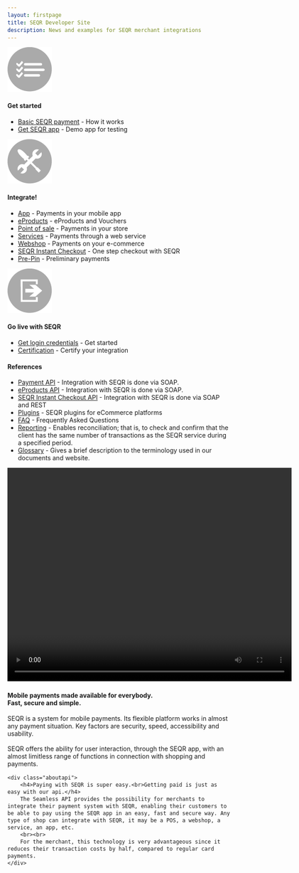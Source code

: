 ```yaml
---
layout: firstpage
title: SEQR Developer Site
description: News and examples for SEQR merchant integrations
---
```

<div class="inner-nomargin">
	<div class="boxes">
	 <div class="box">
	  <div class="center">
		 <img src="/assets/images/start.png">
	  <h4>Get started</h4>
	 </div>
	  <ul>
	   <li><a href="merchant/payment">Basic SEQR payment</a> - How it works</li>
	   <li><a href="app/">Get SEQR app</a> - Demo app for testing</li>
	  </ul>
	 </div>
	 <div class="box">
	 <div class="center">
		 <img src="/assets/images/build.png">
		 <h4>Integrate!</h4>
	 </div>
	  <ul>
	   <li><a href="merchant/inapp">App</a> - Payments in your mobile app</li>
	   <li><a href="merchant/eproducts">eProducts</a> - eProducts and Vouchers</li>
	   <li><a href="merchant/pos">Point of sale</a> - Payments in your store</li>
	   <li><a href="merchant/externalservices">Services</a> - Payments through a web service</li>
	   <li><a href="merchant/webshop">Webshop</a> - Payments on your e-commerce</li>
	   <li><a href="merchant/instantcheckout">SEQR Instant Checkout</a> - One step checkout with SEQR</li>
	   <li><a href="merchant/prepin">Pre-Pin</a> - Preliminary payments</li>
	  </ul>
	 </div>
	<div class="box">
	 	<div class="center">
		 <img src="/assets/images/golive.png">
		 <h4>Go live with SEQR</h4>
		</div>
		<ul>
		   <li><a href="merchant/reference/signup.html">Get login credentials</a> - Get started</li>
			<li><a href="merchant/reference/certification.html">Certification</a> - Certify your integration</li>  
		</ul>
	</div>
</div>


 <div class="margin">

 <h4>References</h4>
  <ul>
   <li><a href="merchant/reference/api.html">Payment API</a> - Integration with SEQR is done via SOAP.</li>
   <li><a href="merchant/reference/eproductsapi.html">eProducts API</a> - Integration with SEQR is done via SOAP.</li>
   <li><a href="merchant/reference/instantcheckoutapi.html">SEQR Instant Checkout API</a> - Integration with SEQR is done via SOAP and REST</li>
   <li><a href="plugins/">Plugins</a> - SEQR plugins for eCommerce platforms</li>
   <li><a href="faq/">FAQ</a> - Frequently Asked Questions</li>
   <li><a href="merchant/reference/reporting.html">Reporting</a> - Enables reconciliation; that is, to check and confirm that the client has the same number of transactions as the SEQR service during a specified period.</li>
   <!-- li><a href="merchant/reference/loyalty.html">Loyalty</a></li -->
   <li><a href="merchant/reference/glossary.html">Glossary</a> - Gives a brief description to the terminology used in our documents and website.</li>
  </ul>

<video width="640" height="480" controls>
  <source src="downloads/SEQR_McD-demo.webm" type="video/webm">
  <source src="downloads/SEQR_McD-demo.mp4" type="video/mp4">
  Your browser does not support the video tag.
</video>

 <!-- iframe title="YouTube video player" class="youtube-player" type="text/html"
width="320" height="195" src="http://www.youtube.com/embed/qb8Q4fOxqAw" frameborder="0" allowFullScreen></iframe -->

 </div>

<div class="margin">
	<div class="aboutseqr">
		<h4>Mobile payments made available for everybody.<br>Fast, secure and simple.</h4>
		SEQR is a system for mobile payments. Its flexible platform works in almost any payment situation. Key factors are security, speed, accessibility and usability.
		<br><br>
		SEQR offers the ability for user interaction, through the SEQR app, with an almost limitless range of functions in connection with shopping and payments.
	</div>

	<div class="aboutapi">
		<h4>Paying with SEQR is super easy.<br>Getting paid is just as easy with our api.</h4>
		The Seamless API provides the possibility for merchants to integrate their payment system with SEQR, enabling their customers to be able to pay using the SEQR app in an easy, fast and secure way. Any type of shop can integrate with SEQR, it may be a POS, a webshop, a service, an app, etc.
		<br><br>
		For the merchant, this technology is very advantageous since it reduces their transaction costs by half, compared to regular card payments.
	</div>
</div>
</div>
